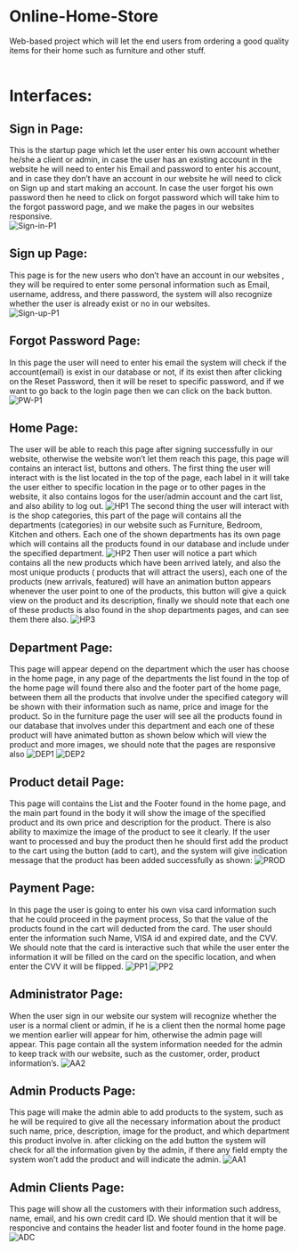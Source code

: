 # Online-Home-Store
Web-based project which will let the end users from ordering a good quality items for their home such as furniture and other stuff.</br></br>
# Interfaces:
## Sign in Page:
This is the startup page which let the user enter his own account whether he/she a client or admin,  in case the user has an existing account in the website he will need to enter his Email and password to enter his account, and in case they don’t have an account in our website he will need to click on Sign up and start making an account.
In case the user forgot his own password then he need to click on forgot password which will take him to the forgot password page, and we make the pages in our websites responsive. </br>
![Sign-in-P1](READ_ME/Signin1.png)
## Sign up Page:
This page is for the new users who don’t have an account in our websites , they will be required to enter some personal information such as Email, username, address, and there password, the system will also recognize whether the user is already exist or no in our websites. 
</br>
![Sign-up-P1](READ_ME/Signup.png)

## Forgot Password Page:
In this page the user will need to enter his email the system will check if the account(email) is exist in our database or not, if its exist then after clicking on the Reset Password, then it will be reset to specific password, and if we want to go back to the login page then we can click on the back button.
![PW-P1](READ_ME/PW.png)

## Home Page:
The user will be able to reach this page after signing successfully in our website, otherwise the website won’t let them reach this page, this page will contains an interact list, buttons and others. The first thing the user will interact with is the list located in the top of the page, each label in it will take the user either to specific location in the page or to other pages in the website, it also contains logos for the user/admin account and the cart list, and also ability to log out.
![HP1](READ_ME/HomePage.png)
The second thing the user will interact with is the shop categories, this part of the page will contains all the departments (categories) in our website such as Furniture, Bedroom, Kitchen and others. Each one of the shown departments has its own page which will contains all the products found in our database and include under the specified department.
![HP2](READ_ME/HomePage1.png)
Then user will notice a part which contains all the new products which have been arrived lately, and also the most unique products ( products that will attract the users), each one of the products (new arrivals, featured) will have an animation button appears whenever the user point to one of the products, this button will give a quick view on the product and its description, finally we should note that each one of these products is also found in the shop departments pages, and can see them there also.
![HP3](READ_ME/HomePage2.png)

## Department Page:
This page will appear depend on the department which the user has choose in the home page, in any page of the departments the list found in the top of the home page will found there also and the footer part of the home page, between them all the products that involve under the specified category will be shown with their information such as name, price and image for the product.
So in the furniture page the user will see all the products found in our database that involves under this department and each one of these product will have animated button as shown below which will view the product and more images, we should note that the pages are responsive also
![DEP1](READ_ME/DEP1.png)
![DEP2](READ_ME/DEP2.png)

## Product detail Page:
This page will contains the List and the Footer found in the home page, and the main part found in the body it will show the image of the specified product and its own price and description for the product. There is also ability to maximize the image of the product to see it clearly. If the user want to processed and buy the product then he should first add the product to the cart using the button (add to cart), and the system will give indication message that the product has been added successfully as shown:
![PROD](READ_ME/PROD.png)

## Payment Page:
In this page the user is going to enter his own visa card information such that he could proceed in the payment process, So that the value of the products found in the cart will deducted from the card. The user should enter the information such Name, VISA id and expired date, and the CVV. We should note that the card is interactive such that while the user enter the information it will be filled on the card on the specific location, and when enter the CVV it will be flipped.
![PP1](READ_ME/PP1.png)
![PP2](READ_ME/PP2.png)

## Administrator Page:
When the user sign in our website our system will recognize whether the user is a normal client or admin, if he is a client then the normal home page we mention earlier will appear for him, otherwise the admin page will appear. This page contain all the system information needed for the admin to keep track with our website, such as the customer, order, product information’s.
![AA2](READ_ME/AD1.png)

## Admin Products Page:
This page will make the admin able to add products to the system, such as he will be required to give all the necessary information about the product such name, price, description, image for the product, and which department this product involve in. after clicking on the add button the system will check for all the information given by the admin, if there any field empty the system won’t add the product and will indicate the admin.
![AA1](READ_ME/AD2.png)

## Admin Clients Page:
This page will show all the customers with their information such address, name, email, and his own credit card ID. We should mention that it will be responcive and contains the header list and footer found in the home page.
![ADC](READ_ME/ADC.png)



